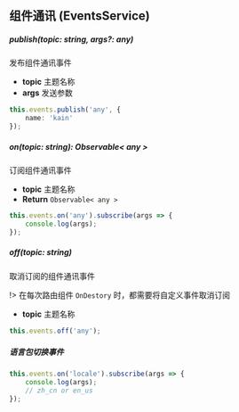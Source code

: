 ## 组件通讯 (EventsService)

##### publish(topic: string, args?: any)

发布组件通讯事件

- **topic** 主题名称
- **args** 发送参数

``` typescript
this.events.publish('any', {
    name: 'kain'
});
```

##### on(topic: string): Observable< any >

订阅组件通讯事件

- **topic** 主题名称
- **Return** `Observable< any >`

```typescript
this.events.on('any').subscribe(args => {
    console.log(args);
});
```

##### off(topic: string)

取消订阅的组件通讯事件

!> 在每次路由组件 `OnDestory` 时，都需要将自定义事件取消订阅

- **topic** 主题名称

```typescript
this.events.off('any');
```

##### 语言包切换事件

```typescript
this.events.on('locale').subscribe(args => {
    console.log(args);
    // zh_cn or en_us
});
```
